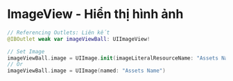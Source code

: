 # ImageView - Hiển thị hình ảnh

```swift
// Referencing Outlets: Liên kết
@IBOutlet weak var imageViewBall: UIImageView!

// Set Image
imageViewBall.image = UIImage.init(imageLiteralResourceName: "Assets Name")
// Or
imageViewBall.image = UIImage(named: "Assets Name")
```
